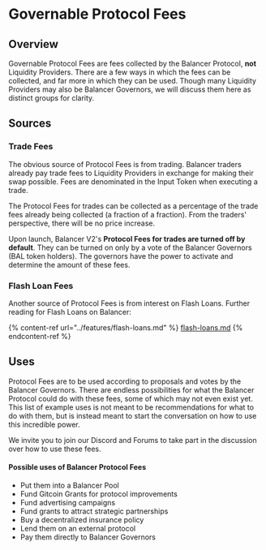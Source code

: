 # Governable Protocol Fees

## Overview

Governable Protocol Fees are fees collected by the Balancer Protocol, **not** Liquidity Providers. There are a few ways in which the fees can be collected, and far more in which they can be used. Though many Liquidity Providers may also be Balancer Governors, we will discuss them here as distinct groups for clarity. 

## Sources

### Trade Fees

The obvious source of Protocol Fees is from trading. Balancer traders already pay trade fees to Liquidity Providers in exchange for making their swap possible. Fees are denominated in the Input Token when executing a trade. 

The Protocol Fees for trades can be collected as a percentage of the trade fees already being collected (a fraction of a fraction). From the traders' perspective, there will be no price increase. 

Upon launch, Balancer V2's **Protocol Fees for trades are turned off by default**. They can be turned on only by a vote of the Balancer Governors (BAL token holders). The governors have the power to activate and determine the amount of these fees.

### Flash Loan Fees

Another source of Protocol Fees is from interest on Flash Loans. Further reading for Flash Loans on Balancer:

{% content-ref url="../features/flash-loans.md" %}
[flash-loans.md](../features/flash-loans.md)
{% endcontent-ref %}

## Uses

Protocol Fees are to be used according to proposals and votes by the Balancer Governors. There are endless possibilities for what the Balancer Protocol could do with these fees, some of which may not even exist yet. This list of example uses is not meant to be recommendations for what to do with them, but is instead meant to start the conversation on how to use this incredible power.

We invite you to join our Discord and Forums to take part in the discussion over how to use these fees.

#### Possible uses of Balancer Protocol Fees

* Put them into a Balancer Pool
* Fund Gitcoin Grants for protocol improvements
* Fund advertising campaigns
* Fund grants to attract strategic partnerships
* Buy a decentralized insurance policy
* Lend them on an external protocol
* Pay them directly to Balancer Governors
